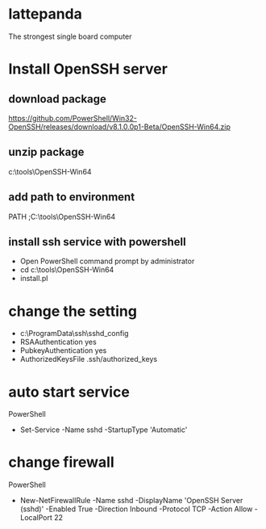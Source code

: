 # lattepanda
The strongest single board computer

# Install OpenSSH server

## download package
https://github.com/PowerShell/Win32-OpenSSH/releases/download/v8.1.0.0p1-Beta/OpenSSH-Win64.zip

## unzip package
c:\tools\OpenSSH-Win64

## add path to environment
PATH
;C:\tools\OpenSSH-Win64

## install ssh service with powershell
- Open PowerShell command prompt by administrator
- cd c:\tools\OpenSSH-Win64
- install.pl

# change the setting
- c:\ProgramData\ssh\sshd_config
- RSAAuthentication yes
- PubkeyAuthentication yes
- AuthorizedKeysFile .ssh/authorized_keys

# auto start service

PowerShell
- Set-Service -Name sshd -StartupType 'Automatic'

# change firewall
PowerShell
- New-NetFirewallRule -Name sshd -DisplayName 'OpenSSH Server (sshd)' -Enabled True -Direction Inbound -Protocol TCP -Action Allow -LocalPort 22


